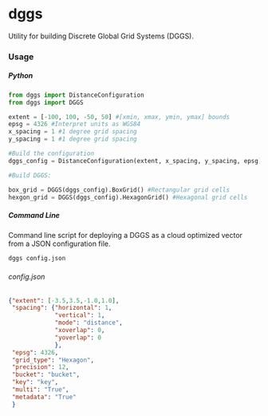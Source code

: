# dggs
Utility for building Discrete Global Grid Systems (DGGS).

### Usage
##### Python
```python
from dggs import DistanceConfiguration
from dggs import DGGS

extent = [-100, 100, -50, 50] #[xmin, xmax, ymin, ymax] bounds
epsg = 4326 #Interpret units as WGS84
x_spacing = 1 #1 degree grid spacing
y_spacing = 1 #1 degree grid spacing

#Build the configuration
dggs_config = DistanceConfiguration(extent, x_spacing, y_spacing, epsg)

#Build DGGS:

box_grid = DGGS(dggs_config).BoxGrid() #Rectangular grid cells
hexgon_grid = DGGS(dggs_config).HexagonGrid() #Hexagonal grid cells
```


##### Command Line
Command line script for deploying a DGGS as a cloud optimized vector from a JSON configuration file.
```bash
dggs config.json
```

###### config.json
```json
{"extent": [-3.5,3.5,-1.0,1.0],
 "spacing": {"horizontal": 1,
             "vertical": 1,
             "mode": "distance",
             "xoverlap": 0,
             "yoverlap": 0
             },
 "epsg": 4326,
 "grid_type": "Hexagon",
 "precision": 12,
 "bucket": "bucket",
 "key": "key",
 "multi": "True",
 "metadata": "True"
 }
```